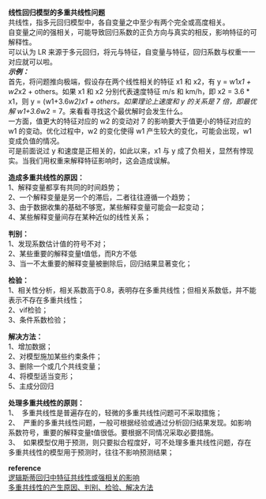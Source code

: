 **线性回归模型的多重共线性问题**  
共线性，指多元回归模型中，各自变量之中至少有两个完全或高度相关。  
自变量之间的强相关，可能导致回归系数的正负方向与真实的相反，影响特征的可解释性。  
可以认为 LR 来源于多元回归，将元与特征，自变量与特征，回归系数与权重一一对应就可以啦。  
***示例：***  
首先，将问题推向极端，假设存在两个线性相关的特征 x1 和 x2，有 y = w1*x1 + w2*x2 + others。如果 x1 和 x2 分别代表速度特征 m/s 和 km/h，即 x2 = 3.6 * x1，则 y = (w1+3.6*w2)x1 + others。如果理论上速度和 y 的关系是 7 倍，即最优解 w1+3.6*w2 = 7。来看看寻找这个最优解时会发生什么。  
一方面，值更大的特征对应的 w2 的变动对 7 的影响要大于值更小的特征对应的 w1 的变动。优化过程中，w2 的变化使得 w1 产生较大的变化，可能会出现，w1 变成负值的情况。  
可是前面说过 y 和速度是正相关的，如此以来，x1 与 y 成了负相关，显然有悖现实。当我们用权重来解释特征影响时，这会造成误解。

**造成多重共线性的原因：**  
1、解释变量都享有共同的时间趋势；  
2、一个解释变量是另一个的滞后，二者往往遵循一个趋势；  
3、由于数据收集的基础不够宽，某些解释变量可能会一起变动；  
4、某些解释变量间存在某种近似的线性关系；

**判别：**  
1、发现系数估计值的符号不对；  
2、某些重要的解释变量t值低，而R方不低   
3、当一不太重要的解释变量被删除后，回归结果显著变化；

**检验：**  
1、相关性分析，相关系数高于0.8，表明存在多重共线性；但相关系数低，并不能表示不存在多重共线性；  
2、vif检验；  
3、条件系数检验；

**解决方法：**  
1、增加数据；  
2、对模型施加某些约束条件；  
3、删除一个或几个共线变量；  
4、将模型适当变形；  
5、主成分回归  

**处理多重共线性的原则：**  
1、  多重共线性是普遍存在的，轻微的多重共线性问题可不采取措施；  
2、  严重的多重共线性问题，一般可根据经验或通过分析回归结果发现。如影响系数符号，重要的解释变量t值很低。要根据不同情况采取必要措施。  
3、  如果模型仅用于预测，则只要拟合程度好，可不处理多重共线性问题，存在多重共线性的模型用于预测时，往往不影响预测结果；



**reference**  
[逻辑斯蒂回归中特征共线性或强相关的影响](https://blog.csdn.net/lipengcn/article/details/82467082)  
[多重共线性的产生原因、判别、检验、解决方法](https://blog.csdn.net/diyiziran/article/details/17025471)
